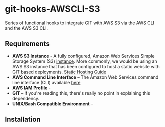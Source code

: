 git-hooks-AWSCLI-S3
===================

Series of functional hooks to integrate GIT with AWS S3 via the AWS CLI and the AWS S3 CLI.

## Requirements

* **AWS S3 Instance** - A fully configured, Amazon Web Services Simple Storage System (S3) [instance](http://aws.amazon.com/documentation/s3/). More commonly, we would be using an AWS S3 instance that has been configured to host a static website with GIT based deployments. [Static Hosting Guide](http://docs.aws.amazon.com/AmazonS3/latest/dev/Welcome.html)
* **AWS Command Line Interface** – The Amazon Web Services command line interface (CLI) available [here](https://github.com/aws/aws-cli)
* **AWS IAM Profile** - 
* **GIT** – If you're reading this, there's really no point in explaining this dependency.
* **UNIX/Bash Compatible Environment** – 

## Installation
